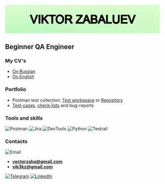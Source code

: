 [![Header](https://github.com/vikekz/vikekz/blob/main/assets/githublogo.png)](https://github.com/vikekz/vikekz/blob/main/assets/githublogo.png)

## **Beginner QA Engineer**

### **My CV's**
* [On Russian](https://docs.google.com/document/d/1Qp4zXWNZijW0OkeAJZAnyf3uhEhpQ1yU1zXSmr3rAGk/edit?usp=sharing)
* [On English](https://docs.google.com/document/d/12Hm2v9aTTDfDKe1ho0jM7dAhDEEPUtsxY-DvdjHj5r0/edit?usp=sharing)

### **Portfolio**
* Postman test collection: [Test workspace](https://www.postman.com/orbital-module-observer-93437619/workspace/test-workspace/overview) or [Repository](https://github.com/vikekz/Postman-Training)
* [Test-cases](https://github.com/vikekz/Test-cases), [check-lists](https://github.com/vikekz/Check-lists) and bug-reports



### **Tools and skills**

![Postman](https://img.shields.io/badge/-Postman-d1f8c1?style=for-the-badge&logo=postman&logoColor=df7034)
![Jira](https://img.shields.io/badge/-Jira-d1f8c1?style=for-the-badge&logo=jira&logoColor=20abf3)
![DevTools](https://img.shields.io/badge/-DevTools-d1f8c1?style=for-the-badge&logo=googlechrome&logoColor=8f968f)
![Python](https://img.shields.io/badge/-Python-d1f8c1?style=for-the-badge&logo=python&logoColor=c9d00c)
![Testrail](https://img.shields.io/badge/-Testrail-d1f8c1?style=for-the-badge&logo=googlenearby&logoColor=58a658)


### **Contacts**
![Email](https://img.shields.io/badge/-Emails_:-d1f8c1?style=for-the-badge&logo=gmail&logoColor=ff0000)
- **vectorzaba@gmail.com**
- **vik3kz@gmail.com**

[![Telegram](https://img.shields.io/badge/-Telegram-d1f8c1?style=for-the-badge&logo=telegram)](https://t.me/vikekz)
[![LinkedIn](https://img.shields.io/badge/-LinkedIn-d1f8c1?style=for-the-badge&logo=linkedin&logoColor=00bfff)](https://www.linkedin.com/in/viktor-zabaluev/)